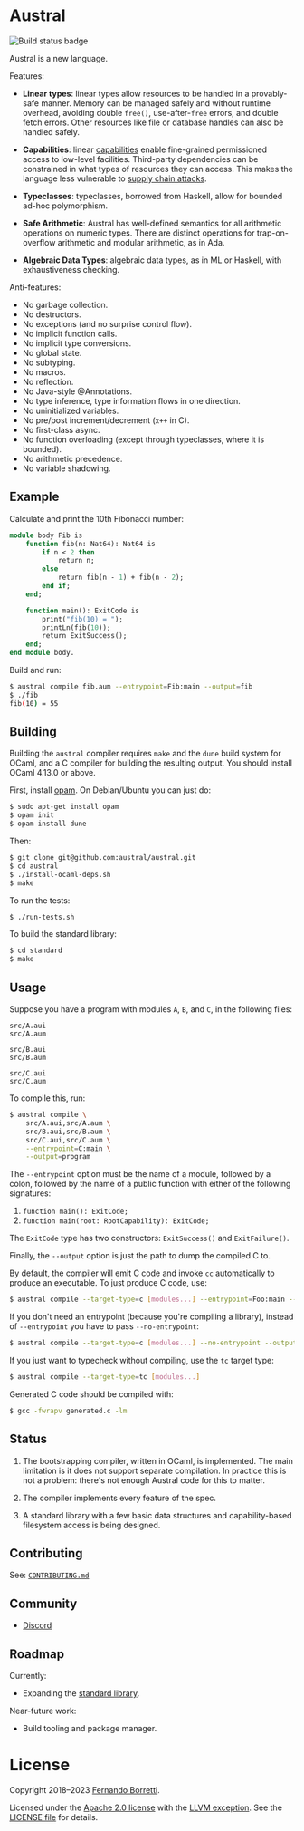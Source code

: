 # Austral

![Build status badge](https://github.com/austral/austral/actions/workflows/build-and-test.yml/badge.svg)

Austral is a new language.

Features:

- **Linear types**: linear types allow resources to be handled in a
  provably-safe manner. Memory can be managed safely and without runtime
  overhead, avoiding double `free()`, use-after-`free` errors, and double fetch
  errors. Other resources like file or database handles can also be handled
  safely.

- **Capabilities**: linear [capabilities][cap] enable fine-grained permissioned
  access to low-level facilities. Third-party dependencies can be constrained in
  what types of resources they can access. This makes the language less
  vulnerable to [supply chain attacks][sca].

- **Typeclasses**: typeclasses, borrowed from Haskell, allow for bounded ad-hoc
  polymorphism.

- **Safe Arithmetic**: Austral has well-defined semantics for all arithmetic
  operations on numeric types. There are distinct operations for
  trap-on-overflow arithmetic and modular arithmetic, as in Ada.

- **Algebraic Data Types**: algebraic data types, as in ML or Haskell, with
  exhaustiveness checking.

Anti-features:

- No garbage collection.
- No destructors.
- No exceptions (and no surprise control flow).
- No implicit function calls.
- No implicit type conversions.
- No global state.
- No subtyping.
- No macros.
- No reflection.
- No Java-style @Annotations.
- No type inference, type information flows in one direction.
- No uninitialized variables.
- No pre/post increment/decrement (`x++` in C).
- No first-class async.
- No function overloading (except through typeclasses, where it is bounded).
- No arithmetic precedence.
- No variable shadowing.

## Example

Calculate and print the 10th Fibonacci number:

```ml
module body Fib is
    function fib(n: Nat64): Nat64 is
        if n < 2 then
            return n;
        else
            return fib(n - 1) + fib(n - 2);
        end if;
    end;

    function main(): ExitCode is
        print("fib(10) = ");
        printLn(fib(10));
        return ExitSuccess();
    end;
end module body.
```

Build and run:

```bash
$ austral compile fib.aum --entrypoint=Fib:main --output=fib
$ ./fib
fib(10) = 55
```

## Building

Building the `austral` compiler requires `make` and the `dune` build system for
OCaml, and a C compiler for building the resulting output. You should install OCaml
4.13.0 or above.

First, install [opam][opam]. On Debian/Ubuntu you can just do:

```bash
$ sudo apt-get install opam
$ opam init
$ opam install dune
```

Then:

```bash
$ git clone git@github.com:austral/austral.git
$ cd austral
$ ./install-ocaml-deps.sh
$ make
```

To run the tests:

```bash
$ ./run-tests.sh
```

To build the standard library:

```bash
$ cd standard
$ make
```

## Usage

Suppose you have a program with modules `A`, `B`, and `C`, in the following
files:

```
src/A.aui
src/A.aum

src/B.aui
src/B.aum

src/C.aui
src/C.aum
```

To compile this, run:

```bash
$ austral compile \
    src/A.aui,src/A.aum \
    src/B.aui,src/B.aum \
    src/C.aui,src/C.aum \
    --entrypoint=C:main \
    --output=program
```

The `--entrypoint` option must be the name of a module, followed by a colon,
followed by the name of a public function with either of the following
signatures:

1. `function main(): ExitCode;`
2. `function main(root: RootCapability): ExitCode;`

The `ExitCode` type has two constructors: `ExitSuccess()` and `ExitFailure()`.

Finally, the `--output` option is just the path to dump the compiled C to.

By default, the compiler will emit C code and invoke `cc` automatically to
produce an executable. To just produce C code, use:

```bash
$ austral compile --target-type=c [modules...] --entrypoint=Foo:main --output=program.c
```

If you don't need an entrypoint (because you're compiling a library), instead of
`--entrypoint` you have to pass `--no-entrypoint`:

```bash
$ austral compile --target-type=c [modules...] --no-entrypoint --output=program.c
```

If you just want to typecheck without compiling, use the `tc` target type:

```bash
$ austral compile --target-type=tc [modules...]
```

Generated C code should be compiled with:

```bash
$ gcc -fwrapv generated.c -lm
```

## Status

1. The bootstrapping compiler, written in OCaml, is implemented. The main
   limitation is it does not support separate compilation. In practice this is
   not a problem: there's not enough Austral code for this to matter.

2. The compiler implements every feature of the spec.

3. A standard library with a few basic data structures and capability-based
   filesystem access is being designed.

## Contributing

See: [`CONTRIBUTING.md`](https://github.com/austral/austral/blob/master/CONTRIBUTING.md)

## Community

- [Discord](https://discord.gg/8cEuAcD8pM)

## Roadmap

Currently:

- Expanding the [standard
  library](https://github.com/austral/austral/tree/master/standard).

Near-future work:

- Build tooling and package manager.

# License

Copyright 2018–2023 [Fernando Borretti][fernando].

Licensed under the [Apache 2.0 license][apache] with the [LLVM exception][llvmex]. See the [LICENSE file][license] for details.

[opam]: https://opam.ocaml.org/doc/Install.html
[cap]: https://en.wikipedia.org/wiki/Capability-based_security
[sca]: https://en.wikipedia.org/wiki/Supply_chain_attack
[fernando]: https://borretti.me/

[apache]: https://www.apache.org/licenses/LICENSE-2.0
[llvmex]: https://spdx.org/licenses/LLVM-exception.html
[license]: https://github.com/austral/austral/blob/master/LICENSE
